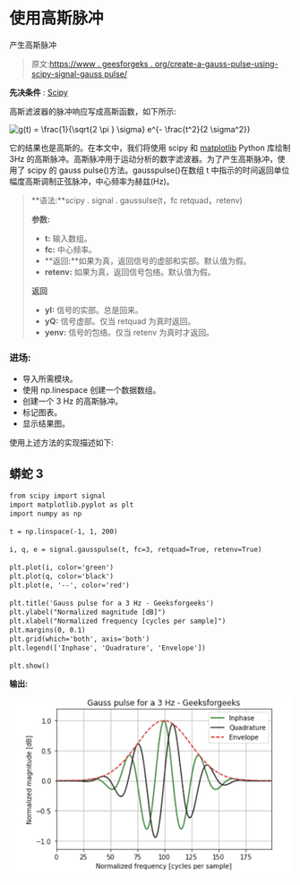 # 使用高斯脉冲

产生高斯脉冲

> 原文:[https://www . geesforgeks . org/create-a-gauss-pulse-using-scipy-signal-gauss pulse/](https://www.geeksforgeeks.org/create-a-gauss-pulse-using-scipy-signal-gausspulse/)

**先决条件** : [Scipy](https://www.geeksforgeeks.org/data-analysis-with-scipy/)

高斯滤波器的脉冲响应写成高斯函数，如下所示:

![g(t) = \frac{1}{\sqrt{2 \pi } \sigma} e^{- \frac{t^2}{2 \sigma^2}}](img/86c3f133a7c2abc3cbdbfb0af39bbeb9.png "Rendered by QuickLaTeX.com")

它的结果也是高斯的。在本文中，我们将使用 scipy 和 [matplotlib](https://www.geeksforgeeks.org/python-introduction-matplotlib/) Python 库绘制 3Hz 的高斯脉冲。高斯脉冲用于运动分析的数字滤波器。为了产生高斯脉冲，使用了 scipy 的 gauss pulse()方法。gausspulse()在数组 t 中指示的时间返回单位幅度高斯调制正弦脉冲，中心频率为赫兹(Hz)。

> **语法:**scipy . signal . gaussulse(t，fc retquad，retenv)
> 
> **参数:**
> 
> *   **t:** 输入数组。
> *   **fc:** 中心频率。
> *   **返回:**如果为真，返回信号的虚部和实部。默认值为假。
> *   **retenv:** 如果为真，返回信号包络。默认值为假。
> 
> **返回**
> 
> *   **yI:** 信号的实部。总是回来。
> *   **yQ:** 信号虚部。仅当 retquad 为真时返回。
> *   **yenv:** 信号的包络。仅当 retenv 为真时才返回。

### **进场:**

*   导入所需模块。
*   使用 np.linespace 创建一个数据数组。
*   创建一个 3 Hz 的高斯脉冲。
*   标记图表。
*   显示结果图。

使用上述方法的实现描述如下:

## 蟒蛇 3

```
from scipy import signal
import matplotlib.pyplot as plt
import numpy as np

t = np.linspace(-1, 1, 200)

i, q, e = signal.gausspulse(t, fc=3, retquad=True, retenv=True)

plt.plot(i, color='green')
plt.plot(q, color='black')
plt.plot(e, '--', color='red')

plt.title('Gauss pulse for a 3 Hz - Geeksforgeeks')
plt.ylabel("Normalized magnitude [dB]")
plt.xlabel("Normalized frequency [cycles per sample]")
plt.margins(0, 0.1)
plt.grid(which='both', axis='both')
plt.legend(['Inphase', 'Quadrature', 'Envelope'])

plt.show()
```

**输出:**

![](img/c80015004f999ca755bda1599e471565.png)